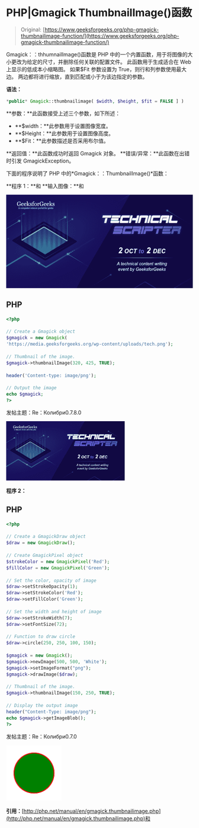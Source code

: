 # PHP|Gmagick ThumbnailImage()函数

> Original: [https://www.geeksforgeeks.org/php-gmagick-thumbnailimage-function/](https://www.geeksforgeeks.org/php-gmagick-thumbnailimage-function/)

Gmagick：：thhumnailImage()函数是 PHP 中的一个内置函数，用于将图像的大小更改为给定的尺寸，并删除任何关联的配置文件。 此函数用于生成适合在 Web 上显示的低成本小缩略图。 如果$Fit 参数设置为 True，则行和列参数使用最大边。 两边都将进行缩放，直到匹配或小于为该边指定的参数。

**语法：**

```php
*public* Gmagick::thumbnailimage( $width, $height, $fit = FALSE ] )
```

**参数：**此函数接受上述三个参数，如下所述：

*   **$width：**此参数用于设置图像宽度。
*   **$Height：**此参数用于设置图像高度。
*   **$Fit：**此参数描述是否采用布尔值。

**返回值：**此函数成功时返回 Gmagick 对象。
**错误/异常：**此函数在出错时引发 GmagickException。

下面的程序说明了 PHP 中的*Gmagick：：ThumbnailImage()*函数：

**程序 1：**和
**输入图像：**和

![](img/88e955c2701e97341d552eba1b5adceb.png)

## PHP

```php
<?php

// Create a Gmagick object
$gmagick = new Gmagick(
'https://media.geeksforgeeks.org/wp-content/uploads/tech.png');

// Thumbnail of the image.
$gmagick->thumbnailImage(320, 425, TRUE);

header('Content-type: image/png');

// Output the image
echo $gmagick;
?>
```

发帖主题：Re：Колибри0.7.8.0

![](img/c9a8eaf4fa13f5a8dcc44b1dbc9cf801.png)

**程序 2：**

## PHP

```php
<?php

// Create a GmagickDraw object
$draw = new GmagickDraw();

// Create GmagickPixel object
$strokeColor = new GmagickPixel('Red');
$fillColor = new GmagickPixel('Green');

// Set the color, opacity of image
$draw->setStrokeOpacity(1);
$draw->setStrokeColor('Red');
$draw->setFillColor('Green');

// Set the width and height of image
$draw->setStrokeWidth(7);
$draw->setFontSize(72);

// Function to draw circle 
$draw->circle(250, 250, 100, 150);

$gmagick = new Gmagick();
$gmagick->newImage(500, 500, 'White');
$gmagick->setImageFormat("png");
$gmagick->drawImage($draw);

// Thumbnail of the image.
$gmagick->thumbnailImage(150, 250, TRUE);

// Display the output image
header("Content-Type: image/png");
echo $gmagick->getImageBlob();
?>
```

发帖主题：Re：Колибри0.7.0

![](img/ba52057e22f523135e036e5c64544abd.png)

**引用：**[http://php.net/manual/en/gmagick.thumbnailimage.php](http://php.net/manual/en/gmagick.thumbnailimage.php)和